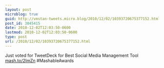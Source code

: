 ```yaml
---
layout: post
microblog: true
guid: http://vmstan-tweets.micro.blog/2010/12/02/10393720675377152.html
post_id: 3045415
date: 2010-12-02T12:03:50-0600
lastmod: 2010-12-02T12:03:50-0600
type: post
url: /2010/12/02/10393720675377152.html
---
```

Just voted for TweetDeck for Best Social Media Management Tool [mash.to/2ImZn](http://mash.to/2ImZn) #MashableAwards
